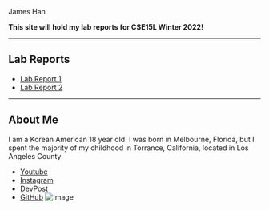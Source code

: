 James Han

**This site will hold my lab reports for CSE15L Winter 2022!**

---

## Lab Reports

- [Lab Report 1](https://hamesjan.github.io/cse15l-lab-reports/lab-report-1-week-2.html)
- [Lab Report 2](https://hamesjan.github.io/cse15l-lab-reports/lab-report-2-week-4.html)

---

## About Me

I am a Korean American 18 year old.
I was born in Melbourne, Florida, but I spent the majority of my childhood in Torrance, California, located in Los Angeles County

- [Youtube](https://www.youtube.com/channel/UCUGrCmGgxLqBKV1KeoIK1mg)
- [Instagram](https://www.instagram.com/hamesjan/)
- [DevPost](https://devpost.com/hamesjan)
- [GitHub](https://github.com/hamesjan)
  ![Image](https://asiasociety.org/sites/default/files/styles/1200w/public/K/korean-flag.jpg)
